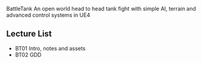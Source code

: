 BattleTank
An open world head to head tank fight with simple AI, terrain and advanced control systems in UE4

## Lecture List
* BT01 Intro, notes and assets
* BT02 GDD
